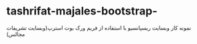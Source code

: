 # tashrifat-majales-bootstrap-
نمونه کار وبسایت ریسپانسیو با استفاده از فریم ورک بوت استرپ(وبسایت تشریفات مجالس)
